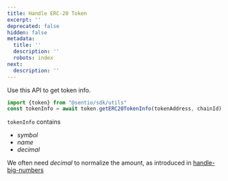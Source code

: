 ```yaml
---
title: Handle ERC-20 Token
excerpt: ''
deprecated: false
hidden: false
metadata:
  title: ''
  description: ''
  robots: index
next:
  description: ''
---
```

Use this API to get token info.

```typescript
import {token} from "@sentio/sdk/utils"
const tokenInfo = await token.getERC20TokenInfo(tokenAddress, chainId)
```

`tokenInfo` contains

* _symbol_
* _name_
* _decimal_

We often need _decimal_ to normalize the amount, as introduced in [handle-big-numbers](handle-big-numbers "mention")